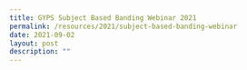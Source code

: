 ```yaml
---
title: GYPS Subject Based Banding Webinar 2021
permalink: /resources/2021/subject-based-banding-webinar
date: 2021-09-02
layout: post
description: ""
---
```

